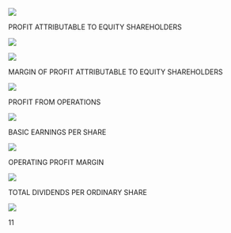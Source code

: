 ![](_page_0_Figure_0.jpeg)

PROFIT ATTRIBUTABLE TO EQUITY SHAREHOLDERS

![](_page_0_Figure_2.jpeg)

![](_page_0_Figure_3.jpeg)

MARGIN OF PROFIT ATTRIBUTABLE TO EQUITY SHAREHOLDERS

![](_page_0_Figure_5.jpeg)

PROFIT FROM OPERATIONS

![](_page_0_Figure_7.jpeg)

BASIC EARNINGS PER SHARE

![](_page_0_Figure_9.jpeg)

OPERATING PROFIT MARGIN

![](_page_0_Figure_11.jpeg)

TOTAL DIVIDENDS PER ORDINARY SHARE

![](_page_0_Figure_13.jpeg)

11